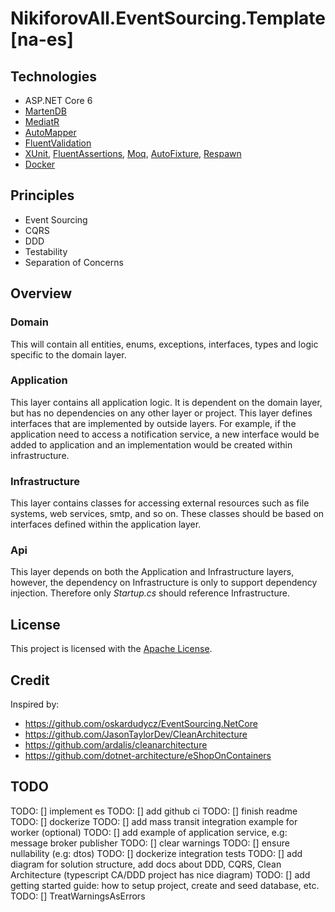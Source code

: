 # NikiforovAll.EventSourcing.Template \[na-es\]

## Technologies

* ASP.NET Core 6
* [MartenDB](https://martendb.io/)
* [MediatR](https://github.com/jbogard/MediatR)
* [AutoMapper](https://automapper.org/)
* [FluentValidation](https://fluentvalidation.net/)
* [XUnit](https://xunit.net/), [FluentAssertions](https://fluentassertions.com/), [Moq](https://github.com/moq), [AutoFixture](https://github.com/AutoFixture/AutoFixture), [Respawn](https://github.com/jbogard/Respawn)
* [Docker](https://www.docker.com/)

## Principles

* Event Sourcing
* CQRS
* DDD
* Testability
* Separation of Concerns

## Overview

### Domain

This will contain all entities, enums, exceptions, interfaces, types and logic specific to the domain layer.

### Application

This layer contains all application logic. It is dependent on the domain layer, but has no dependencies on any other layer or project. This layer defines interfaces that are implemented by outside layers. For example, if the application need to access a notification service, a new interface would be added to application and an implementation would be created within infrastructure.

### Infrastructure

This layer contains classes for accessing external resources such as file systems, web services, smtp, and so on. These classes should be based on interfaces defined within the application layer.

### Api

This layer depends on both the Application and Infrastructure layers, however, the dependency on Infrastructure is only to support dependency injection. Therefore only *Startup.cs* should reference Infrastructure.

## License

This project is licensed with the [Apache License](LICENSE).

## Credit

Inspired by:

* <https://github.com/oskardudycz/EventSourcing.NetCore>
* <https://github.com/JasonTaylorDev/CleanArchitecture>
* <https://github.com/ardalis/cleanarchitecture>
* <https://github.com/dotnet-architecture/eShopOnContainers>

## TODO

TODO: [] implement es
TODO: [] add github ci
TODO: [] finish readme
TODO: [] dockerize
TODO: [] add mass transit integration example for worker (optional)
TODO: [] add example of application service, e.g: message broker publisher
TODO: [] clear warnings
TODO: [] ensure nullability (e.g: dtos)
TODO: [] dockerize integration tests
TODO: [] add diagram for solution structure, add docs about DDD, CQRS, Clean Architecture (typescript CA/DDD project has nice diagram)
TODO: [] add getting started guide: how to setup project, create and seed database, etc.
TODO: [] TreatWarningsAsErrors
